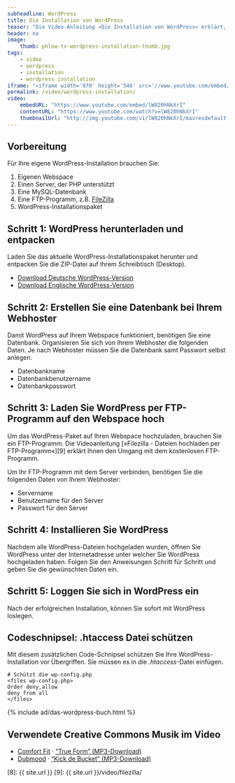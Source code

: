 ```yaml
---
subheadline: WordPress
title: Die Installation von WordPress
teaser: "Die Video-Anleitung »Die Installation von WordPress« erklärt, welche ersten Schritte für die Installation und Konfiguration der Weblog-Software notwendig sind."
header: no
image:
    thumb: phlow-tv-wordpress-installation-thumb.jpg
tags:
    - video
    - wordpress
    - installation
    - wordpress installation
iframe: "<iframe width='970' height='546' src='//www.youtube.com/embed/lW820hNkXrI' frameborder='0' allowfullscreen></iframe>"
permalink: /video/wordpress-installation/
video:
    embedURL: "https://www.youtube.com/embed/lW820hNkXrI"
    contentURL: "https://www.youtube.com/watch?v=lW820hNkXrI"
    thumbnailUrl: "http://img.youtube.com/vi/lW820hNkXrI/maxresdefault.jpg"
---
```

## Vorbereitung

Für Ihre eigene WordPress-Installation brauchen Sie:

1. Eigenen Webspace
2. Einen Server, der PHP unterstützt
3. Eine MySQL-Datenbank
4. Eine FTP-Programm, z.B. [FileZilla][1]
5. WordPress-Installationspaket



## Schritt 1: WordPress herunterladen und entpacken

Laden Sie das aktuelle WordPress-Installationspaket herunter und entpacken Sie die ZIP-Datei auf Ihrem Schreibtisch (Desktop).

* [Download Deutsche WordPress-Version](http://wpde.org/download/)
* [Download Englische WordPress-Version](http://wordpress.org/download/)



## Schritt 2: Erstellen Sie eine Datenbank bei Ihrem Webhoster

Damit WordPress auf Ihrem Webspace funktioniert, benötigen Sie eine Datenbank. Organisieren Sie sich von Ihrem Webhoster die folgenden Daten. Je nach Webhoster müssen Sie die Datenbank samt Passwort selbst anlegen.

* Datenbankname
* Datenbankbenutzername
* Datenbankpasswort



## Schritt 3: Laden Sie WordPress per FTP-Programm auf den Webspace hoch

Um das WordPress-Paket auf Ihren Webspace hochzuladen, brauchen Sie ein FTP-Programm. Die Videoanleitung [»Filezilla - Dateien hochladen per FTP-Programm«][9] erklärt Ihnen den Umgang mit dem kostenlosen FTP-Programm.

Um Ihr FTP-Programm mit dem Server verbinden, benötigen Sie die folgenden Daten von Ihrem Webhoster:

* Servername
* Benutzername für den Server
* Passwort für den Server



## Schritt 4: Installieren Sie WordPress

Nachdem alle WordPress-Dateien hochgeladen wurden, öffnen Sie WordPress unter der Internetadresse unter welcher Sie WordPress hochgeladen haben. Folgen Sie den Anweisungen Schritt für Schritt und geben Sie die gewünschten Daten ein.



## Schritt 5: Loggen Sie sich in WordPress ein

Nach der erfolgreichen Installation, können Sie sofort mit WordPress loslegen.



## Codeschnipsel: .htaccess Datei schützen

Mit diesem zusätzlichen Code-Schnipsel schützen Sie Ihre WordPress-Installation vor Übergriffen. Sie müssen es in die *.htaccess*-Datei einfügen.

~~~~
# Schützt die wp-config.php
<files wp-config.php>
Order deny,allow
deny from all
</files>
~~~~



{% include ad/das-wordpress-buch.html %}


## Verwendete Creative Commons Musik im Video

* [Comfort Fit][4] &middot; [&#8220;True Form&#8221; (MP3-Download)][6]
* [Dubmood][5] &middot; [&#8220;Kick de Bucket&#8221; (MP3-Download)][7]



 [1]: http://wpde.org/download
 [2]: http://wordpress.org/download/
 [3]: http://filezilla-project.org/
 [4]: http://www.comfortfit.de/
 [5]: http://www.dataairlines.net/dubmood/
 [6]: http://bit.ly/forget_remember_lp
 [7]: http://bit.ly/dubmood
 [8]: {{ site.url }}
 [9]: {{ site.url }}/video/filezilla/
